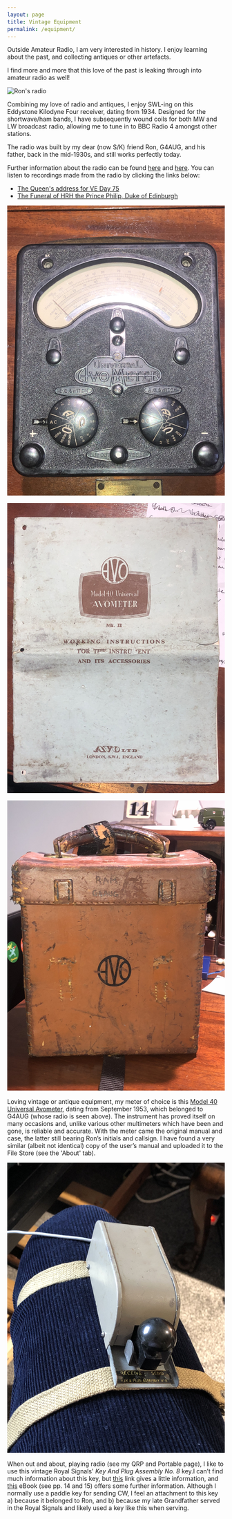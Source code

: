```yaml
---
layout: page
title: Vintage Equipment
permalink: /equipment/
---
```


Outside Amateur Radio, I am very interested in history. I enjoy learning about the past, and collecting antiques or other artefacts.

I find more and more that this love of the past is leaking through into amateur radio as well!

![Ron's radio](images/37aaa-ronradio.jpeg)

Combining my love of radio and antiques, I enjoy SWL-ing on this Eddystone Kilodyne Four receiver, dating from 1934. Designed for the shortwave/ham bands, I have subsequently wound coils for both MW and LW broadcast radio, allowing me to tune in to BBC Radio 4 amongst other stations.

The radio was built by my dear (now S/K) friend Ron, G4AUG, and his father, back in the mid-1930s, and still works perfectly today.

Further information about the radio can be found [here](https://worldradiohistory.com/hd2/IDX-UK/Company/Eddystone-IDX/IDX/ESWM-No-1-1932-OCR-Page-0004.pdf) and [here](http://eddystoneusergroup.org.uk/Manuals/kilodyne%204%20manual.pdf). You can listen to recordings made from the radio by clicking the links below:

- [The Queen's address for VE Day 75](https://youtu.be/blO6XvZ31Cw)
- [The Funeral of HRH the Prince Philip, Duke of Edinburgh](https://youtu.be/vvfffPvY7Xc)

![Avo1](images/f8fba-avo.jpg)

![Avo2](images/330b0-avomanual.jpg)

![Avo3](images/ab9b1-avocase.jpg)

Loving vintage or antique equipment, my meter of choice is this [Model 40 Universal Avometer](http://www.richardsradios.co.uk/avo40mk2.html), dating from September 1953, which belonged to G4AUG (whose radio is seen above). The instrument has proved itself on many occasions and, unlike various other multimeters which have been and gone, is reliable and accurate. With the meter came the original manual and case, the latter still bearing Ron’s initials and callsign. I have found a very similar (albeit not identical) copy of the user’s manual and uploaded it to the File Store (see the 'About' tab).

![RSigsKey](images/21893-portacwkey.jpeg)

When out and about, playing radio (see my QRP and Portable page), I like to use this vintage Royal Signals' *Key And Plug Assembly No. 8* key.I can’t find much information about this key, but [this](https://www.vanzwamcs.com/greenpages/keys/keys.htm) link gives a little information, and [this](https://www.royalsignals.org.uk/key-plug/keyandplugv1.pdf) eBook (see pp. 14 and 15) offers some further information. Although I normally use a paddle key for sending CW, I feel an attachment to this key a) because it belonged to Ron, and b) because my late Grandfather served in the Royal Signals and likely used a key like this when serving.
